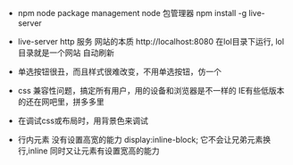 - npm node package management node 包管理器
npm install -g live-server
- live-server http 服务 网站的本质
  http://localhost:8080 
  在lol目录下运行, lol目录就是一个网站
  自动刷新

- 单选按钮很丑，而且样式很难改变，不用单选按钮，仿一个
- css 兼容性问题，搞定所有用户，用的设备和浏览器是不一样的
  IE有些低版本的还在网吧里，拼多多里
- 在调试css或布局时，用背景色来调试
- 行内元素 没有设置高宽的能力
  display:inline-block; 它不会让兄弟元素换行,inline 同时又让元素有设置宽高的能力